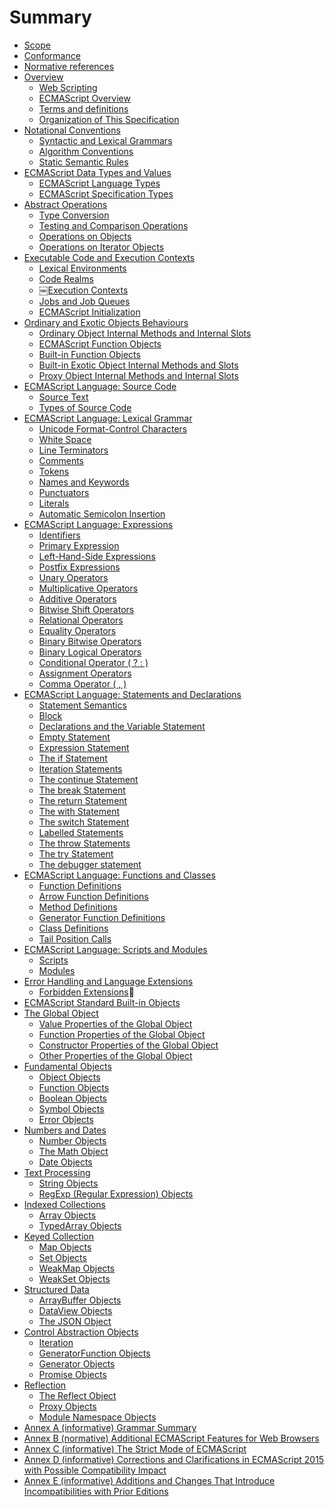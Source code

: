 # Summary

* [Scope](manuscript/1_scope.md)
* [Conformance](manuscript/2_conformance.md)
* [Normative references](manuscript/3_normative_references.md)
* [Overview](manuscript/4_overview/README.md)
  * [Web Scripting](manuscript/4_overview/4_1_web_scripting.md)
  * [ECMAScript Overview](manuscript/4_overview/4_2_ecmascript_overview)
  * [Terms and definitions](manuscript/4_overview/4_3_terms_and_definitions)
  * [Organization of This Specification](manuscript/4_overview/4_4_organization_of_this_specification)
* [Notational Conventions](manuscript/5_notational_conventions/README.md)
  * [Syntactic and Lexical Grammars]()
  * [Algorithm Conventions]()
  * [Static Semantic Rules]()
* [ECMAScript Data Types and Values]()
  * [ECMAScript Language Types]()
  * [ECMAScript Specification Types]()
* [Abstract Operations]()
  * [Type Conversion]()
  * [Testing and Comparison Operations]()
  * [Operations on Objects]()
  * [Operations on Iterator Objects]()
* [Executable Code and Execution Contexts]()
    * [Lexical Environments]()
    * [Code Realms]()
    * ￼[Execution Contexts]()
    * [Jobs and Job Queues]()
    * [ECMAScript Initialization]()* [Ordinary and Exotic Objects Behaviours]()
  * [Ordinary Object Internal Methods and Internal Slots]()
  * [ECMAScript Function Objects]()
  * [Built-in Function Objects]()
  * [Built-in Exotic Object Internal Methods and Slots]()
  * [Proxy Object Internal Methods and Internal Slots]()
* [ECMAScript Language: Source Code]()
  * [Source Text]()
  * [Types of Source Code]()
* [ECMAScript Language: Lexical Grammar]()
  * [Unicode Format-Control Characters]()
  * [White Space]()
  * [Line Terminators]()
  * [Comments]()
  * [Tokens]()
  * [Names and Keywords]()
  * [Punctuators]()
  * [Literals]()
  * [Automatic Semicolon Insertion]()
* [ECMAScript Language: Expressions]()
  * [Identifiers]()
  * [Primary Expression]()
  * [Left-Hand-Side Expressions]()
  * [Postfix Expressions]()
  * [Unary Operators]()
  * [Multiplicative Operators]()
  * [Additive Operators]()
  * [Bitwise Shift Operators]()
  * [Relational Operators]()
  * [Equality Operators]()
  * [Binary Bitwise Operators]()
  * [Binary Logical Operators]()
  * [Conditional Operator ( ? : )]()
  * [Assignment Operators]()
  * [Comma Operator ( , )]()
* [ECMAScript Language: Statements and Declarations]()
  * [Statement Semantics]()
  * [Block]()
  * [Declarations and the Variable Statement]()
  * [Empty Statement]()
  * [Expression Statement]()
  * [The if Statement]()
  * [Iteration Statements]()
  * [The continue Statement]()
  * [The break Statement]()
  * [The return Statement]()
  * [The with Statement]()
  * [The switch Statement]()
  * [Labelled Statements]()
  * [The throw Statements]()
  * [The try Statement]()
  * [The debugger statement]()
* [ECMAScript Language: Functions and Classes]()
  * [Function Definitions]()
  * [Arrow Function Definitions]()
  * [Method Definitions]()
  * [Generator Function Definitions]()
  * [Class Definitions]()
  * [Tail Position Calls]()
* [ECMAScript Language: Scripts and Modules]()
  * [Scripts]()
  * [Modules]()
* [Error Handling and Language Extensions]()
  * [Forbidden Extensions]()* [ECMAScript Standard Built-in Objects]()
* [The Global Object]()
  * [Value Properties of the Global Object]()
  * [Function Properties of the Global Object]()
  * [Constructor Properties of the Global Object]()
  * [Other Properties of the Global Object]()
* [Fundamental Objects]()
  * [Object Objects]()
  * [Function Objects]()
  * [Boolean Objects]()
  * [Symbol Objects]()
  * [Error Objects]()
* [Numbers and Dates]()
  * [Number Objects]()
  * [The Math Object]()
  * [Date Objects]()
* [Text Processing]()
  * [String Objects]()
  * [RegExp (Regular Expression) Objects]()
* [Indexed Collections]()
  * [Array Objects]()
  * [TypedArray Objects]()
* [Keyed Collection]()
  * [Map Objects]()
  * [Set Objects]()
  * [WeakMap Objects]()
  * [WeakSet Objects]()
* [Structured Data]()
  * [ArrayBuffer Objects]()
  * [DataView Objects]()
  * [The JSON Object]()
* [Control Abstraction Objects]()
  * [Iteration]()
  * [GeneratorFunction Objects]()
  * [Generator Objects]()
  * [Promise Objects]()
* [Reflection]()
  * [The Reflect Object]()
  * [Proxy Objects]()
  * [Module Namespace Objects]()
* [Annex A (informative) Grammar Summary]()* [Annex B (normative) Additional ECMAScript Features for Web Browsers]()
* [Annex C (informative) The Strict Mode of ECMAScript]()
* [Annex D (informative) Corrections and Clarifications in ECMAScript 2015 with PossibleCompatibility Impact]()
* [Annex E (informative) Additions and Changes That Introduce Incompatibilities with Prior Editions]()